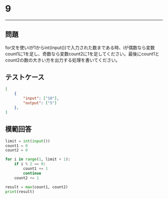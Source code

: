 # 9

---
## 問題

for文を使いiが1からint(input())で入力された数まである時、iが偶数なら変数count1に1を足し、奇数なら変数count2に1を足してください。最後にcount1とcount2の数の大きい方を出力する処理を書いてください。

## テストケース

```json
[
	{
		"input": ["10"],
		"output": ["5"]
  	},
]
```

## 模範回答
```python
limit = int(input())
count1 = 0
count2 = 0

for i in range(1, limit + 1):
    if i % 2 == 0:
        count1 += 1
        continue
    count2 += 1

result = max(count1, count2)
print(result)
```